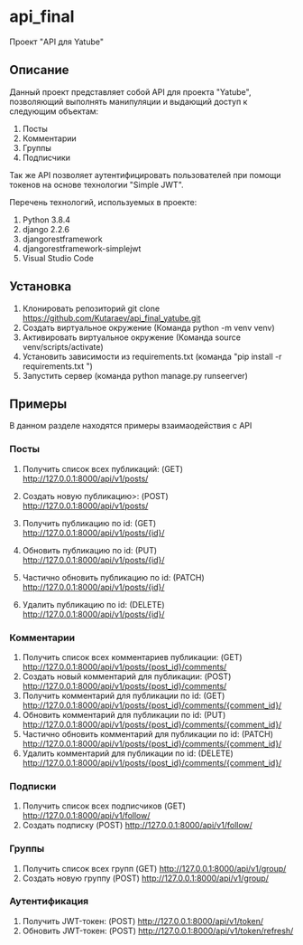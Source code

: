 # api_final
Проект "API для Yatube"

## Описание
Данный проект представляет собой API для проекта "Yatube",
позволяющий выполнять манипуляции и выдающий доступ к следующим объектам:

1. Посты
2. Комментарии
3. Группы
4. Подписчики

Так же API позволяет аутентифицировать пользователей при помощи токенов на основе технологии "Simple JWT".

Перечень технологий, используемых в проекте:

1. Python 3.8.4
2. django 2.2.6
3. djangorestframework
4. djangorestframework-simplejwt
5. Visual Studio Code

## Установка

1. Клонировать репозиторий
    git clone https://github.com/Kutaraev/api_final_yatube.git
2. Создать виртуальное окружение
(Команда python -m venv venv)
3. Активировать виртуальное окружение
(Команда source venv/scripts/activate)
4. Установить зависимости из requirements.txt
(команда "pip install -r requirements.txt ")
5. Запустить сервер
(команда python manage.py runseerver) 

## Примеры

В данном разделе находятся примеры взаимаодействия с API

### Посты

1. Получить список всех публикаций:
(GET) http://127.0.0.1:8000/api/v1/posts/

2. Создать новую публикацию>:
(POST) http://127.0.0.1:8000/api/v1/posts/

3. Получить публикацию по id:
(GET) http://127.0.0.1:8000/api/v1/posts/{id}/

4. Обновить публикацию по id:
(PUT) http://127.0.0.1:8000/api/v1/posts/{id}/

5. Частично обновить публикацию по id:
(PATCH) http://127.0.0.1:8000/api/v1/posts/{id}/

6. Удалить публикацию по id:
 (DELETE) http://127.0.0.1:8000/api/v1/posts/{id}/

### Комментарии

1. Получить список всех комментариев публикации:
(GET) http://127.0.0.1:8000/api/v1/posts/{post_id}/comments/
2. Создать новый комментарий для публикации:
(POST) http://127.0.0.1:8000/api/v1/posts/{post_id}/comments/
3. Получить комментарий для публикации по id:
(GET) http://127.0.0.1:8000/api/v1/posts/{post_id}/comments/{comment_id}/
4. Обновить комментарий для публикации по id:
(PUT) http://127.0.0.1:8000/api/v1/posts/{post_id}/comments/{comment_id}/
5. Частично обновить комментарий для публикации по id:
(PATCH) http://127.0.0.1:8000/api/v1/posts/{post_id}/comments/{comment_id}/
6. Удалить комментарий для публикации по id:
(DELETE) http://127.0.0.1:8000/api/v1/posts/{post_id}/comments/{comment_id}/

### Подписки

1. Получить список всех подписчиков
(GET) http://127.0.0.1:8000/api/v1/follow/
2. Создать подписку
(POST) http://127.0.0.1:8000/api/v1/follow/

### Группы
1. Получить список всех групп
(GET) http://127.0.0.1:8000/api/v1/group/
2. Создать новую группу
(POST) http://127.0.0.1:8000/api/v1/group/

### Аутентификация
1. Получить JWT-токен:
(POST) http://127.0.0.1:8000/api/v1/token/
2. Обновить JWT-токен:
(POST) http://127.0.0.1:8000/api/v1/token/refresh/
